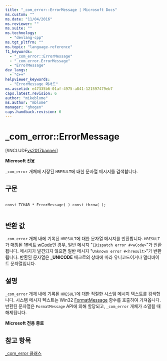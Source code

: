 ```yaml
---
title: "_com_error::ErrorMessage | Microsoft Docs"
ms.custom: ""
ms.date: "11/04/2016"
ms.reviewer: ""
ms.suite: ""
ms.technology: 
  - "devlang-cpp"
ms.tgt_pltfrm: ""
ms.topic: "language-reference"
f1_keywords: 
  - "_com_error::ErrorMessage"
  - "_com_error.ErrorMessage"
  - "ErrorMessage"
dev_langs: 
  - "C++"
helpviewer_keywords: 
  - "ErrorMessage 메서드"
ms.assetid: e47335b6-01af-4975-a841-121597479eb7
caps.latest.revision: 6
author: "mikeblome"
ms.author: "mblome"
manager: "ghogen"
caps.handback.revision: 6
---
```

# _com_error::ErrorMessage
[!INCLUDE[vs2017banner](../assembler/inline/includes/vs2017banner.md)]

**Microsoft 전용**  
  
 `_com_error` 개체에 저장된 `HRESULT`에 대한 문자열 메시지를 검색합니다.  
  
## 구문  
  
```  
  
const TCHAR * ErrorMessage( ) const throw( );  
  
```  
  
## 반환 값  
 `_com_error` 개체 내에 기록된 `HRESULT`에 대한 문자열 메시지를 반환합니다.  `HRESULT`가 매핑된 16비트 [wCode](../cpp/com-error-wcode.md)인 경우, 일반 메시지 "`IDispatch error #<wCode>`"가 반환됩니다.  메시지가 발견되지 않으면 일반 메시지 "`Unknown error #<hresult>`"가 반환됩니다.  반환된 문자열은 **\_UNICODE** 매크로의 상태에 따라 유니코드이거나 멀티바이트 문자열입니다.  
  
## 설명  
 `_com_error` 개체 내에 기록된 `HRESULT`에 대한 적절한 시스템 메시지 텍스트를 검색합니다.  시스템 메시지 텍스트는 Win32 [FormatMessage](http://msdn.microsoft.com/library/windows/desktop/ms679351) 함수를 호출하여 가져옵니다.  반환된 문자열은 `FormatMessage` API에 의해 할당되고, `_com_error` 개체가 소멸될 때 해제됩니다.  
  
 **Microsoft 전용 종료**  
  
## 참고 항목  
 [\_com\_error 클래스](../cpp/com-error-class.md)